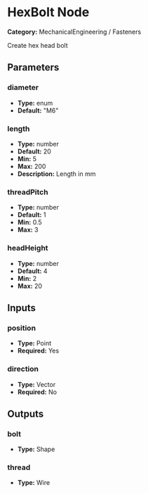 
# HexBolt Node

**Category:** MechanicalEngineering / Fasteners

Create hex head bolt

## Parameters


### diameter
- **Type:** enum
- **Default:** "M6"





### length
- **Type:** number
- **Default:** 20
- **Min:** 5
- **Max:** 200
- **Description:** Length in mm


### threadPitch
- **Type:** number
- **Default:** 1
- **Min:** 0.5
- **Max:** 3



### headHeight
- **Type:** number
- **Default:** 4
- **Min:** 2
- **Max:** 20



## Inputs


### position
- **Type:** Point
- **Required:** Yes



### direction
- **Type:** Vector
- **Required:** No



## Outputs


### bolt
- **Type:** Shape



### thread
- **Type:** Wire




